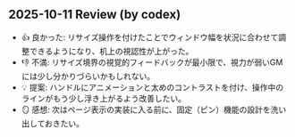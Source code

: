 ## 2025-10-11 Review (by codex)
- 👍 良かった: リサイズ操作を付けたことでウィンドウ幅を状況に合わせて調整できるようになり、机上の視認性が上がった。
- 👎 不満: リサイズ境界の視覚的フィードバックが最小限で、視力が弱いGMには少し分かりづらいかもしれない。
- 💡 提案: ハンドルにアニメーションと太めのコントラストを付け、操作中のラインがもう少し浮き上がるよう改善したい。
- 🪞 感想: 次はページ表示の実装に入る前に、固定（ピン）機能の設計を洗い出しておきたい。
